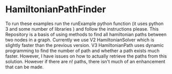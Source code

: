 # HamiltonianPathFinder
To run these examples run the runExample python function (it uses python 3 and some number of libraries ) and follow the instructions please.
This Repository is a basis of using methods to find all hamiltonian paths between two nodes in a graph.
Currently we use V2 HamiltonianSolver which is slightly faster than the previous version.
V3 HamiltonianPath uses dynamic programming to find the number of path and whether a path exists much faster. However, I have issues on how to actually retrieve the paths from this solution. However if there are n! paths, there isn't much of an enhancement that can be made.